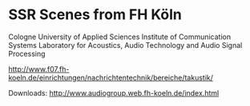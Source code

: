 SSR Scenes from FH Köln
=======================

Cologne University of Applied Sciences
Institute of Communication Systems
Laboratory for Acoustics, Audio Technology and Audio Signal Processing

http://www.f07.fh-koeln.de/einrichtungen/nachrichtentechnik/bereiche/takustik/

Downloads:
http://www.audiogroup.web.fh-koeln.de/index.html
